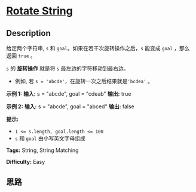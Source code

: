 # [Rotate String][title]

## Description

给定两个字符串, `s` 和 `goal`。如果在若干次旋转操作之后，`s` 能变成 `goal` ，那么返回 `true` 。

`s` 的 **旋转操作** 就是将 `s` 最左边的字符移动到最右边。

  * 例如, 若 `s = 'abcde'`，在旋转一次之后结果就是`'bcdea'` 。



**示例 1:**
            **输入:** s = "abcde", goal = "cdeab"    **输出:** true    

**示例 2:**
            **输入:** s = "abcde", goal = "abced"    **输出:** false    



**提示:**

  * `1 <= s.length, goal.length <= 100`
  * `s` 和 `goal` 由小写英文字母组成


**Tags:** String, String Matching

**Difficulty:** Easy

## 思路

[title]: https://leetcode-cn.com/problems/rotate-string
